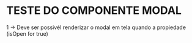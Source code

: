 # TESTE DO COMPONENTE MODAL

1 -> Deve ser possivél renderizar o modal em tela quando a propiedade (isOpen for true)
